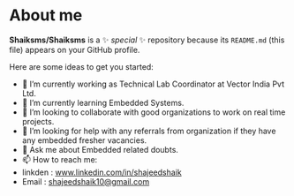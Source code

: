 # About me


**Shaiksms/Shaiksms** is a ✨ _special_ ✨ repository because its `README.md` (this file) appears on your GitHub profile.

Here are some ideas to get you started:

- 🔭 I’m currently working as Technical Lab Coordinator at Vector India Pvt Ltd.
- 🌱 I’m currently learning Embedded Systems.
- 👯 I’m looking to collaborate with good organizations to work on real time projects.
- 🤔 I’m looking for help with any referrals from organization if they have any embedded fresher vacancies.
- 💬 Ask me about Embedded related doubts.
- 📫 How to reach me:
- linkden : www.linkedin.com/in/shajeedshaik
- Email : shajeedshaik10@gmail.com

